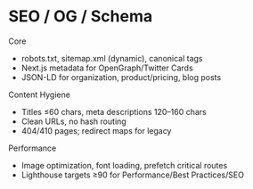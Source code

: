 # SEO / OG / Schema

Core
- robots.txt, sitemap.xml (dynamic), canonical tags
- Next.js metadata for OpenGraph/Twitter Cards
- JSON-LD for organization, product/pricing, blog posts

Content Hygiene
- Titles ≤60 chars, meta descriptions 120–160 chars
- Clean URLs, no hash routing
- 404/410 pages; redirect maps for legacy

Performance
- Image optimization, font loading, prefetch critical routes
- Lighthouse targets ≥90 for Performance/Best Practices/SEO

